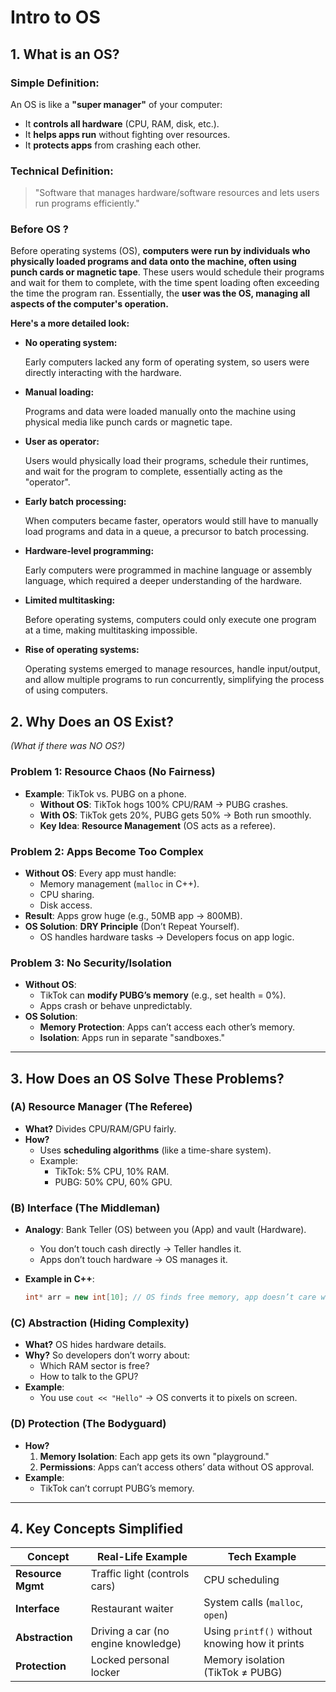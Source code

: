 # Intro to OS

## **1. What is an OS?**

### **Simple Definition**:

An OS is like a **"super manager"** of your computer:

- It **controls all hardware** (CPU, RAM, disk, etc.).
- It **helps apps run** without fighting over resources.
- It **protects apps** from crashing each other.

### **Technical Definition**:

> "Software that manages hardware/software resources and lets users run programs efficiently."
> 


### **Before OS** ?

Before operating systems (OS), **computers were run by individuals who physically loaded programs and data onto the machine, often using punch cards or magnetic tape**. These users would schedule their programs and wait for them to complete, with the time spent loading often exceeding the time the program ran. Essentially, the **user was the OS, managing all aspects of the computer's operation.**

**Here's a more detailed look:**

- **No operating system:**
    
    Early computers lacked any form of operating system, so users were directly interacting with the hardware.
    
- **Manual loading:**
    
    Programs and data were loaded manually onto the machine using physical media like punch cards or magnetic tape.
    
- **User as operator:**
    
    Users would physically load their programs, schedule their runtimes, and wait for the program to complete, essentially acting as the "operator".
    
- **Early batch processing:**
    
    When computers became faster, operators would still have to manually load programs and data in a queue, a precursor to batch processing.
    
- **Hardware-level programming:**
    
    Early computers were programmed in machine language or assembly language, which required a deeper understanding of the hardware.
    
- **Limited multitasking:**
    
    Before operating systems, computers could only execute one program at a time, making multitasking impossible.
    
- **Rise of operating systems:**
    
    Operating systems emerged to manage resources, handle input/output, and allow multiple programs to run concurrently, simplifying the process of using computers.
    


## **2. Why Does an OS Exist?**

*(What if there was NO OS?)*

### **Problem 1: Resource Chaos (No Fairness)**

- **Example**: TikTok vs. PUBG on a phone.
    - **Without OS**: TikTok hogs 100% CPU/RAM → PUBG crashes.
    - **With OS**: TikTok gets 20%, PUBG gets 50% → Both run smoothly.
    - **Key Idea**: **Resource Management** (OS acts as a referee).

### **Problem 2: Apps Become Too Complex**

- **Without OS**: Every app must handle:
    - Memory management (`malloc` in C++).
    - CPU sharing.
    - Disk access.
- **Result**: Apps grow huge (e.g., 50MB app → 800MB).
- **OS Solution**: **DRY Principle** (Don’t Repeat Yourself).
    - OS handles hardware tasks → Developers focus on app logic.

### **Problem 3: No Security/Isolation**

- **Without OS**:
    - TikTok can **modify PUBG’s memory** (e.g., set health = 0%).
    - Apps crash or behave unpredictably.
- **OS Solution**:
    - **Memory Protection**: Apps can’t access each other’s memory.
    - **Isolation**: Apps run in separate "sandboxes."

---

## **3. How Does an OS Solve These Problems?**

### **(A) Resource Manager (The Referee)**

- **What?** Divides CPU/RAM/GPU fairly.
- **How?**
    - Uses **scheduling algorithms** (like a time-share system).
    - Example:
        - TikTok: 5% CPU, 10% RAM.
        - PUBG: 50% CPU, 60% GPU.

### **(B) Interface (The Middleman)**

- **Analogy**: Bank Teller (OS) between you (App) and vault (Hardware).
    - You don’t touch cash directly → Teller handles it.
    - Apps don’t touch hardware → OS manages it.

- **Example in C++**:
    
    ```cpp
    int* arr = new int[10]; // OS finds free memory, app doesn’t care where.
    
    ```
    

### **(C) Abstraction (Hiding Complexity)**

- **What?** OS hides hardware details.
- **Why?** So developers don’t worry about:
    - Which RAM sector is free?
    - How to talk to the GPU?
- **Example**:
    - You use `cout << "Hello"` → OS converts it to pixels on screen.

### **(D) Protection (The Bodyguard)**

- **How?**
    1. **Memory Isolation**: Each app gets its own "playground."
    2. **Permissions**: Apps can’t access others’ data without OS approval.
- **Example**:
    - TikTok can’t corrupt PUBG’s memory.

---

## **4. Key Concepts Simplified**

| Concept | Real-Life Example | Tech Example |
| --- | --- | --- |
| **Resource Mgmt** | Traffic light (controls cars) | CPU scheduling |
| **Interface** | Restaurant waiter | System calls (`malloc`, `open`) |
| **Abstraction** | Driving a car (no engine knowledge) | Using `printf()` without knowing how it prints |
| **Protection** | Locked personal locker | Memory isolation (TikTok ≠ PUBG) |